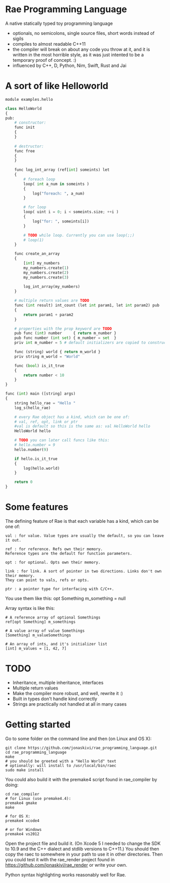Rae Programming Language
========================

A native statically typed toy programming language
- optionals, no semicolons, single source files, short words instead of sigils
- compiles to almost readable C++11
- the compiler will break on about any code you throw at it, and it is written in the most horrible style, as it was just intented to be a temporary proof of concept. :)
- influenced by C++, D, Python, Nim, Swift, Rust and Jai

# A sort of like Helloworld

```python
module examples.hello

class HelloWorld
{
pub:
	# constructor:
	func init
	{
	}
	
	# destructor:
	func free
	{
	}
	
	func log_int_array (ref[int] someints) let
	{
		# foreach loop
		loop( int a_num in someints )
		{
			log("foreach: ", a_num)
		}

		# for loop
		loop( uint i = 0; i < someints.size; ++i )
		{
			log("for: ", someints[i])
		}

		# TODO while loop. Currently you can use loop(;;)
		# loop(1)
	}

	func create_an_array
	{
		[int] my_numbers
		my_numbers.create(1)
		my_numbers.create(2)
		my_numbers.create(3)
		
		log_int_array(my_numbers)
	}

	# multiple return values are TODO
	func (int result) int_count (let int param1, let int param2) pub
	{
		return param1 + param2
	}

	# properties with the prop keyword are TODO
	pub func (int) number     { return m_number }
	pub func number (int set) { m_number = set  }
	priv int m_number = 5 # default initializers are copied to constructors.

	func (string) world { return m_world }
	priv string m_world = "World"

	func (bool) is_it_true
	{
		return number < 10
	}
}

func (int) main ([string] args)
{
	string hello_rae = "Hello "
	log_s(hello_rae)

	# every Rae object has a kind, which can be one of:
	# val, ref, opt, link or ptr
	#val is default so this is the same as: val HelloWorld hello
	HelloWorld hello

	# TODO you can later call funcs like this:
	# hello.number = 9
	hello.number(9)

	if hello.is_it_true
	{
		log(hello.world)
	}

	return 0
}
```


# Some features

The defining feature of Rae is that each variable has a kind, which can be one of:
	
	val : for value. Value types are usually the default, so you can leave it out.
	
	ref : for reference. Refs own their memory.
	Reference types are the default for function parameters.
	
	opt : for optional. Opts own their memory.
	
	link : for link. A sort of pointer in two directions. Links don't own their memory.
	They can point to vals, refs or opts.
	
	ptr : a pointer type for interfacing with C/C++.

You use them like this:
	opt Something m_something = null

Array syntax is like this:
	
	# A reference array of optional Somethings
	ref[opt Something] m_somethings

	# A value array of value Somethings
	[Something] m_valueSomethings

	# An array of ints, and it's initializer list
	[int] m_values = [1, 42, 7]


# TODO
- Inheritance, multiple inheritance, interfaces
- Multiple return values
- Make the compiler more robust, and well, rewrite it :)
- Built in types don't handle kind correctly
- Strings are practically not handled at all in many cases

# Getting started

Go to some folder on the command line and then (on Linux and OS X):

	git clone https://github.com/jonaskivi/rae_programming_language.git
	cd rae_programming_language
	make
	# you should be greeted with a "Hello World" text
	# optionally: will install to /usr/local/bin/raec
	sudo make install

You could also build it with the premake4 script found in rae_compiler by doing:

	cd rae_compiler
	# for Linux (use premake4.4):
	premake4 gmake
	make

	# for OS X:
	premake4 xcode4

	# or for Windows
	premake4 vs2012

Open the project file and build it. (On Xcode 5 I needed to change the SDK to 10.9 and the C++ dialect and stdlib versions to C++11.)
You should then copy the raec to somewhere in your path to use it in other directories.
Then you could test it with the rae_render project found in https://github.com/jonaskivi/rae_render
or write your own.

Python syntax highlighting works reasonably well for Rae.



